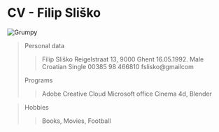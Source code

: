 CV - Filip Sliško
==============
![Grumpy](http://thefunnyplace.org/wp-content/uploads/2013/12/Grumpy-cat-2014-wallpaper-quote.jpg "grumpy")
> Personal data
>
>> Filip Sliško
>> Reigelstraat 13, 9000 Ghent
>> 16.05.1992.
>> Male
>> Croatian
>> Single
>> 00385 98 466810
>> fslisko@gmailcom
>
> Programs
>
>> Adobe Creative Cloud
>> Microsoft office
>> Cinema 4d, Blender

>Hobbies
>> Books, Movies, Football


